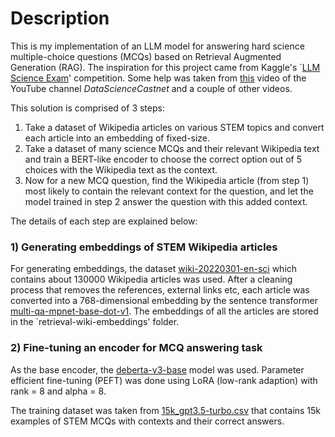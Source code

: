 # Description

This is my implementation of an LLM model for answering hard science multiple-choice questions (MCQs) based on Retrieval Augmented Generation (RAG). The inspiration for this project came from Kaggle's `[LLM Science Exam](https://www.kaggle.com/competitions/kaggle-llm-science-exam/overview)' competition. Some help was taken from [this](https://www.youtube.com/watch?v=nvvuTiE4BEk&t=1s) video of the YouTube channel *DataScienceCastnet* and a couple of other videos.

This solution is comprised of 3 steps:

1) Take a dataset of Wikipedia articles on various STEM topics and convert each article into an embedding of fixed-size.
2) Take a dataset of many science MCQs and their relevant Wikipedia text and train a BERT-like encoder to choose the correct option out of 5 choices with the Wikipedia text as the context.
3) Now for a new MCQ question, find the Wikipedia article (from step 1) most likely to contain the relevant context for the question, and let the model trained in step 2 answer the question with this added context.

The details of each step are explained below:

### 1) Generating embeddings of STEM Wikipedia articles

For generating embeddings, the dataset [wiki-20220301-en-sci](https://www.kaggle.com/datasets/nbroad/wiki-20220301-en-sci) which contains about 130000 Wikipedia articles was used. After a cleaning process that removes the references, external links etc, each article was converted into a 768-dimensional embedding by the sentence transformer [multi-qa-mpnet-base-dot-v1](https://huggingface.co/sentence-transformers/multi-qa-mpnet-base-dot-v1). The embeddings of all the articles are stored in the `retrieval-wiki-embeddings' folder.

### 2) Fine-tuning an encoder for MCQ answering task

As the base encoder, the [deberta-v3-base](https://huggingface.co/microsoft/deberta-v3-base) model was used. Parameter efficient fine-tuning (PEFT) was done using LoRA (low-rank adaption) with rank = 8 and alpha = 8.

The training dataset was taken from [15k_gpt3.5-turbo.csv](https://www.kaggle.com/datasets/mgoksu/llm-science-exam-dataset-w-context-extended) that contains 15k examples of STEM MCQs with contexts and their correct answers. 

